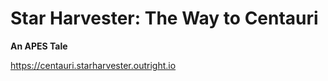 # Star Harvester: The Way to Centauri

**An APES Tale**

https://centauri.starharvester.outright.io
